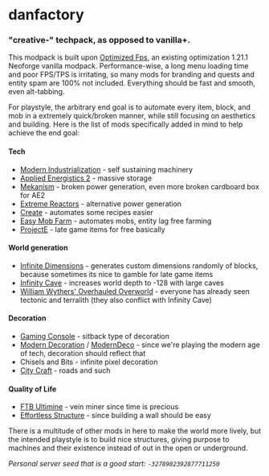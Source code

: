 # danfactory

### "creative-" techpack, as opposed to vanilla+.

This modpack is built upon [Optimized Fps](https://modrinth.com/modpack/optimized-fps), an existing optimization 1.21.1 Neoforge vanilla modpack. Performance-wise, a long menu loading time and poor FPS/TPS is irritating, so many mods for branding and quests and entity spam are 100% not included. Everything should be fast and smooth, even alt-tabbing.

For playstyle, the arbitrary end goal is to automate every item, block, and mob in a extremely quick/broken manner, while still focusing on aesthetics and building. Here is the list of mods specifically added in mind to help achieve the end goal:

#### Tech
- [Modern Industrialization](https://www.curseforge.com/minecraft/mc-mods/modern-industrialization) - self sustaining machinery
- [Applied Energistics 2](https://modrinth.com/mod/ae2) - massive storage
- [Mekanism](https://modrinth.com/mod/mekanism) - broken power generation, even more broken cardboard box for AE2
- [Extreme Reactors](https://modrinth.com/mod/extreme-reactors) - alternative power generation
- [Create](https://modrinth.com/mod/create) - automates some recipes easier
- [Easy Mob Farm](https://modrinth.com/mod/easy-mob-farm) - automates mobs, entity lag free farming
- [ProjectE](https://www.curseforge.com/minecraft/mc-mods/projecte) - late game items for free basically

#### World generation
- [Infinite Dimensions](https://modrinth.com/mod/infinite-dimensions) - generates custom dimensions randomly of blocks, because sometimes its nice to gamble for late game items
- [Infinity Cave](https://modrinth.com/datapack/infinity-cave) - increases world depth to -128 with large caves
- [William Wythers' Overhauled Overworld](https://modrinth.com/mod/wwoo) - everyone has already seen tectonic and terralith (they also conflict with Infinity Cave)

#### Decoration 
- [Gaming Console](https://modrinth.com/mod/decorative-gaming-consoles) - sitback type of decoration
- [Modern Decoration](https://modrinth.com/mod/modern-decorations-mod) / [ModernDeco](https://modrinth.com/mod/moderndeco) - since we're playing the modern age of tech, decoration should reflect that
- Chisels and Bits - infinite pixel decoration
- [City Craft](https://modrinth.com/mod/rexs-city-craft) - roads and such

#### Quality of Life
- [FTB Ultimine](https://www.curseforge.com/minecraft/mc-mods/ftb-ultimine-forge) - vein miner since time is precious
- [Effortless Structure](https://modrinth.com/mod/effortless) - since building a wall should be easy

There is a multitude of other mods in here to make the world more lively, but the intended playstyle is to build nice structures, giving purpose to machines and their existence instead of out in the open or underground.

_Personal server seed that is a good start: `-3278902392877711250`_
